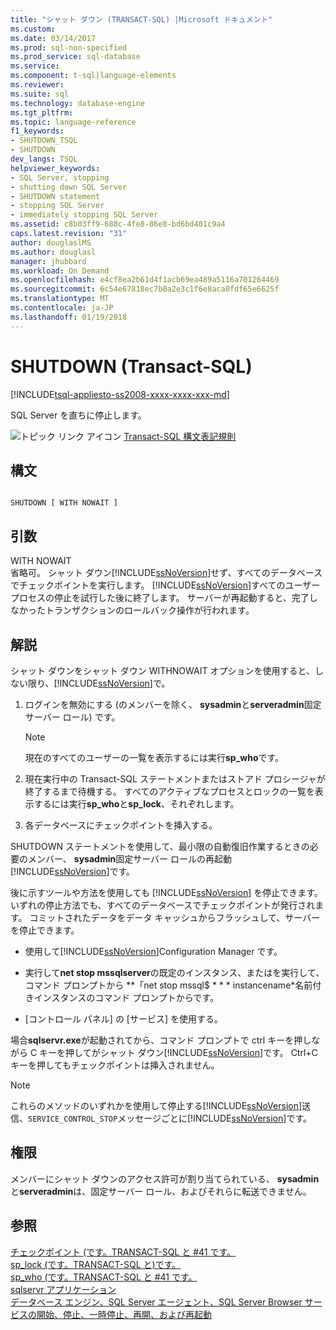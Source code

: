 ```yaml
---
title: "シャット ダウン (TRANSACT-SQL) |Microsoft ドキュメント"
ms.custom: 
ms.date: 03/14/2017
ms.prod: sql-non-specified
ms.prod_service: sql-database
ms.service: 
ms.component: t-sql|language-elements
ms.reviewer: 
ms.suite: sql
ms.technology: database-engine
ms.tgt_pltfrm: 
ms.topic: language-reference
f1_keywords:
- SHUTDOWN_TSQL
- SHUTDOWN
dev_langs: TSQL
helpviewer_keywords:
- SQL Server, stopping
- shutting down SQL Server
- SHUTDOWN statement
- stopping SQL Server
- immediately stopping SQL Server
ms.assetid: c8b03ff9-688c-4fe8-86e8-bd6bd401c9a4
caps.latest.revision: "31"
author: douglaslMS
ms.author: douglasl
manager: jhubbard
ms.workload: On Demand
ms.openlocfilehash: e4cf8ea2b61d4f1acb69ea489a5116a701264469
ms.sourcegitcommit: 6c54e67818ec7b0a2e3c1f6e8aca0fdf65e6625f
ms.translationtype: MT
ms.contentlocale: ja-JP
ms.lasthandoff: 01/19/2018
---
```

# <a name="shutdown-transact-sql"></a>SHUTDOWN (Transact-SQL)
[!INCLUDE[tsql-appliesto-ss2008-xxxx-xxxx-xxx-md](../../includes/tsql-appliesto-ss2008-xxxx-xxxx-xxx-md.md)]

  SQL Server を直ちに停止します。  
  
 ![トピック リンク アイコン](../../database-engine/configure-windows/media/topic-link.gif "トピック リンク アイコン") [Transact-SQL 構文表記規則](../../t-sql/language-elements/transact-sql-syntax-conventions-transact-sql.md)  
  
## <a name="syntax"></a>構文  
  
```  
  
SHUTDOWN [ WITH NOWAIT ]   
```  
  
## <a name="arguments"></a>引数  
 WITH NOWAIT  
 省略可。 シャット ダウン[!INCLUDE[ssNoVersion](../../includes/ssnoversion-md.md)]せず、すべてのデータベースでチェックポイントを実行します。 [!INCLUDE[ssNoVersion](../../includes/ssnoversion-md.md)]すべてのユーザー プロセスの停止を試行した後に終了します。 サーバーが再起動すると、完了しなかったトランザクションのロールバック操作が行われます。  
  
## <a name="remarks"></a>解説  
 シャット ダウンをシャット ダウン WITHNOWAIT オプションを使用すると、しない限り、[!INCLUDE[ssNoVersion](../../includes/ssnoversion-md.md)]で。  
  
1.  ログインを無効にする (のメンバーを除く、 **sysadmin**と**serveradmin**固定サーバー ロール) です。  
  
    > [!NOTE]  
    >  現在のすべてのユーザーの一覧を表示するには実行**sp_who**です。  
  
2.  現在実行中の Transact-SQL ステートメントまたはストアド プロシージャが終了するまで待機する。 すべてのアクティブなプロセスとロックの一覧を表示するには実行**sp_who**と**sp_lock**、それぞれします。  
  
3.  各データベースにチェックポイントを挿入する。  
  
 SHUTDOWN ステートメントを使用して、最小限の自動復旧作業するときの必要のメンバー、 **sysadmin**固定サーバー ロールの再起動[!INCLUDE[ssNoVersion](../../includes/ssnoversion-md.md)]です。  
  
 後に示すツールや方法を使用しても [!INCLUDE[ssNoVersion](../../includes/ssnoversion-md.md)] を停止できます。 いずれの停止方法でも、すべてのデータベースでチェックポイントが発行されます。 コミットされたデータをデータ キャッシュからフラッシュして、サーバーを停止できます。  
  
-   使用して[!INCLUDE[ssNoVersion](../../includes/ssnoversion-md.md)]Configuration Manager です。  
  
-   実行して**net stop mssqlserver**の既定のインスタンス、またはを実行して、コマンド プロンプトから **「net stop mssql$ * * * instancename*名前付きインスタンスのコマンド プロンプトからです。  
  
-   [コントロール パネル] の [サービス] を使用する。  
  
 場合**sqlservr.exe**が起動されてから、コマンド プロンプトで ctrl キーを押しながら C キーを押してがシャット ダウン[!INCLUDE[ssNoVersion](../../includes/ssnoversion-md.md)]です。 Ctrl+C キーを押してもチェックポイントは挿入されません。  
  
> [!NOTE]  
>  これらのメソッドのいずれかを使用して停止する[!INCLUDE[ssNoVersion](../../includes/ssnoversion-md.md)]送信、`SERVICE_CONTROL_STOP`メッセージごとに[!INCLUDE[ssNoVersion](../../includes/ssnoversion-md.md)]です。  
  
## <a name="permissions"></a>権限  
 メンバーにシャット ダウンのアクセス許可が割り当てられている、 **sysadmin**と**serveradmin**は、固定サーバー ロール、およびそれらに転送できません。  
  
## <a name="see-also"></a>参照  
 [チェックポイント &#40;です。TRANSACT-SQL と #41 です。](../../t-sql/language-elements/checkpoint-transact-sql.md)   
 [sp_lock &#40;です。TRANSACT-SQL と&#41;です。](../../relational-databases/system-stored-procedures/sp-lock-transact-sql.md)   
 [sp_who &#40;です。TRANSACT-SQL と #41 です。](../../relational-databases/system-stored-procedures/sp-who-transact-sql.md)   
 [sqlservr アプリケーション](../../tools/sqlservr-application.md)   
 [データベース エンジン、SQL Server エージェント、SQL Server Browser サービスの開始、停止、一時停止、再開、および再起動](../../database-engine/configure-windows/start-stop-pause-resume-restart-sql-server-services.md)  
  
  
